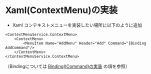 # Xaml(ContextMenu)の実装

- Xaml
コンテキストメニューを実装したい場所に以下のように追加

```
<ContextMenuService.ContextMenu>
    <ContextMenu>
        <MenuItem Name="AddMenu" Header="Add" Command="{Binding AddCommand"/>
    </ContextMenu>
</ContextMenuService.ContextMenu>
```
（Bindingについては [Binding(ICommand)の実装](../Binding/ICommand.md) の項を参照）

